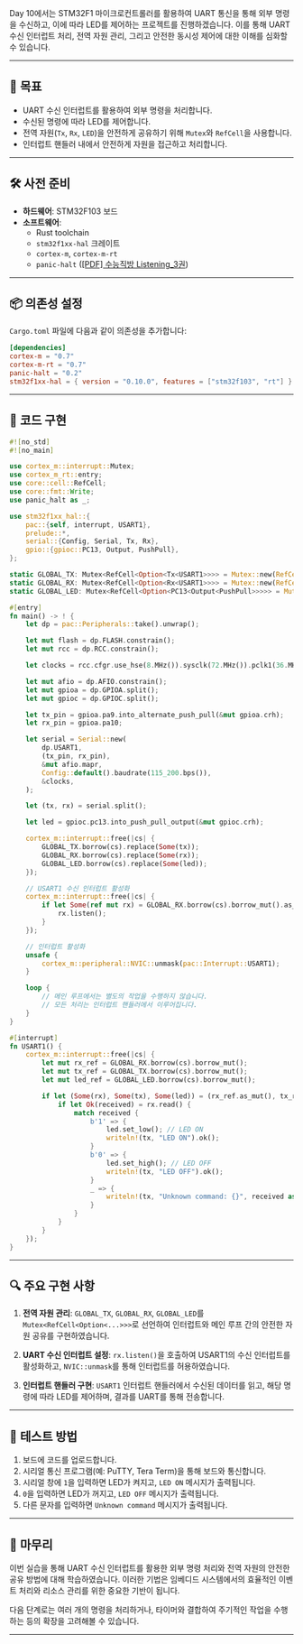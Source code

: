 Day 10에서는 STM32F1 마이크로컨트롤러를 활용하여 UART 통신을 통해 외부 명령을 수신하고, 이에 따라 LED를 제어하는 프로젝트를 진행하겠습니다. 이를 통해 UART 수신 인터럽트 처리, 전역 자원 관리, 그리고 안전한 동시성 제어에 대한 이해를 심화할 수 있습니다.

---

## 🧭 목표

- UART 수신 인터럽트를 활용하여 외부 명령을 처리합니다.
- 수신된 명령에 따라 LED를 제어합니다.
- 전역 자원(`Tx`, `Rx`, `LED`)을 안전하게 공유하기 위해 `Mutex`와 `RefCell`을 사용합니다.
- 인터럽트 핸들러 내에서 안전하게 자원을 접근하고 처리합니다.

---

## 🛠️ 사전 준비

- **하드웨어**: STM32F103 보드
- **소프트웨어**:
  - Rust toolchain
  - `stm32f1xx-hal` 크레이트
  - `cortex-m`, `cortex-m-rt`
  - `panic-halt` ([[PDF] 수능직방 Listening_3권](https://www.wjcompass.com/userfiles/downloads/%EC%88%98%EC%A7%81Listening_Level_3_%EC%88%98%EC%A7%81%EB%A6%AC%EC%8A%A4%EB%8B%9D_Answer_Key.pdf?utm_source=chatgpt.com))

---

## 📦 의존성 설정

`Cargo.toml` 파일에 다음과 같이 의존성을 추가합니다:


```toml
[dependencies]
cortex-m = "0.7"
cortex-m-rt = "0.7"
panic-halt = "0.2"
stm32f1xx-hal = { version = "0.10.0", features = ["stm32f103", "rt"] }
```


---

## 🧪 코드 구현


```rust
#![no_std]
#![no_main]

use cortex_m::interrupt::Mutex;
use cortex_m_rt::entry;
use core::cell::RefCell;
use core::fmt::Write;
use panic_halt as _;

use stm32f1xx_hal::{
    pac::{self, interrupt, USART1},
    prelude::*,
    serial::{Config, Serial, Tx, Rx},
    gpio::{gpioc::PC13, Output, PushPull},
};

static GLOBAL_TX: Mutex<RefCell<Option<Tx<USART1>>>> = Mutex::new(RefCell::new(None));
static GLOBAL_RX: Mutex<RefCell<Option<Rx<USART1>>>> = Mutex::new(RefCell::new(None));
static GLOBAL_LED: Mutex<RefCell<Option<PC13<Output<PushPull>>>>> = Mutex::new(RefCell::new(None));

#[entry]
fn main() -> ! {
    let dp = pac::Peripherals::take().unwrap();

    let mut flash = dp.FLASH.constrain();
    let mut rcc = dp.RCC.constrain();

    let clocks = rcc.cfgr.use_hse(8.MHz()).sysclk(72.MHz()).pclk1(36.MHz()).freeze(&mut flash.acr);

    let mut afio = dp.AFIO.constrain();
    let mut gpioa = dp.GPIOA.split();
    let mut gpioc = dp.GPIOC.split();

    let tx_pin = gpioa.pa9.into_alternate_push_pull(&mut gpioa.crh);
    let rx_pin = gpioa.pa10;

    let serial = Serial::new(
        dp.USART1,
        (tx_pin, rx_pin),
        &mut afio.mapr,
        Config::default().baudrate(115_200.bps()),
        &clocks,
    );

    let (tx, rx) = serial.split();

    let led = gpioc.pc13.into_push_pull_output(&mut gpioc.crh);

    cortex_m::interrupt::free(|cs| {
        GLOBAL_TX.borrow(cs).replace(Some(tx));
        GLOBAL_RX.borrow(cs).replace(Some(rx));
        GLOBAL_LED.borrow(cs).replace(Some(led));
    });

    // USART1 수신 인터럽트 활성화
    cortex_m::interrupt::free(|cs| {
        if let Some(ref mut rx) = GLOBAL_RX.borrow(cs).borrow_mut().as_mut() {
            rx.listen();
        }
    });

    // 인터럽트 활성화
    unsafe {
        cortex_m::peripheral::NVIC::unmask(pac::Interrupt::USART1);
    }

    loop {
        // 메인 루프에서는 별도의 작업을 수행하지 않습니다.
        // 모든 처리는 인터럽트 핸들러에서 이루어집니다.
    }
}

#[interrupt]
fn USART1() {
    cortex_m::interrupt::free(|cs| {
        let mut rx_ref = GLOBAL_RX.borrow(cs).borrow_mut();
        let mut tx_ref = GLOBAL_TX.borrow(cs).borrow_mut();
        let mut led_ref = GLOBAL_LED.borrow(cs).borrow_mut();

        if let (Some(rx), Some(tx), Some(led)) = (rx_ref.as_mut(), tx_ref.as_mut(), led_ref.as_mut()) {
            if let Ok(received) = rx.read() {
                match received {
                    b'1' => {
                        led.set_low(); // LED ON
                        writeln!(tx, "LED ON").ok();
                    }
                    b'0' => {
                        led.set_high(); // LED OFF
                        writeln!(tx, "LED OFF").ok();
                    }
                    _ => {
                        writeln!(tx, "Unknown command: {}", received as char).ok();
                    }
                }
            }
        }
    });
}
```


---

## 🔍 주요 구현 사항

1. **전역 자원 관리**: `GLOBAL_TX`, `GLOBAL_RX`, `GLOBAL_LED`를 `Mutex<RefCell<Option<...>>>`로 선언하여 인터럽트와 메인 루프 간의 안전한 자원 공유를 구현하였습니다.

2. **UART 수신 인터럽트 설정**: `rx.listen()`을 호출하여 USART1의 수신 인터럽트를 활성화하고, `NVIC::unmask`를 통해 인터럽트를 허용하였습니다.

3. **인터럽트 핸들러 구현**: `USART1` 인터럽트 핸들러에서 수신된 데이터를 읽고, 해당 명령에 따라 LED를 제어하며, 결과를 UART를 통해 전송합니다.

---

## 🧪 테스트 방법

1. 보드에 코드를 업로드합니다.
2. 시리얼 통신 프로그램(예: PuTTY, Tera Term)을 통해 보드와 통신합니다.
3. 시리얼 창에 `1`을 입력하면 LED가 켜지고, `LED ON` 메시지가 출력됩니다.
4. `0`을 입력하면 LED가 꺼지고, `LED OFF` 메시지가 출력됩니다.
5. 다른 문자를 입력하면 `Unknown command` 메시지가 출력됩니다.

---

## 🧠 마무리

이번 실습을 통해 UART 수신 인터럽트를 활용한 외부 명령 처리와 전역 자원의 안전한 공유 방법에 대해 학습하였습니다. 이러한 기법은 임베디드 시스템에서의 효율적인 이벤트 처리와 리소스 관리를 위한 중요한 기반이 됩니다.

다음 단계로는 여러 개의 명령을 처리하거나, 타이머와 결합하여 주기적인 작업을 수행하는 등의 확장을 고려해볼 수 있습니다.

--- 